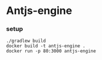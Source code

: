 # Antjs-engine

### setup

    ./gradlew build
    docker build -t antjs-engine .
    docker run -p 80:3000 antjs-engine
